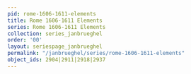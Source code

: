 ```yaml
---
pid: rome-1606-1611-elements
title: Rome 1606-1611 Elements
series: Rome 1606-1611 Elements
collection: series_janbrueghel
order: '00'
layout: seriespage_janbrueghel
permalink: "/janbrueghel/series/rome-1606-1611-elements"
object_ids: 2904|2911|2918|2937
---
```

